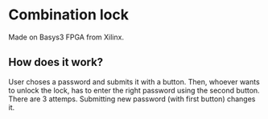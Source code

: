 # Combination lock
Made on Basys3 FPGA from Xilinx.
## How does it work?
User choses a password and submits it with a button. Then, whoever wants to unlock the lock, has to enter the right password using the second button. There are 3 attemps. Submitting new password (with first button) changes it.
